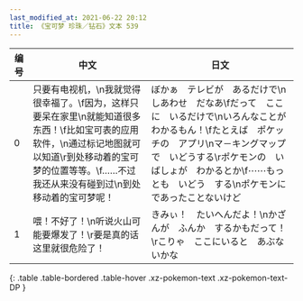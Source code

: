 ```yaml
---
last_modified_at: 2021-06-22 20:12
title: 《宝可梦 珍珠／钻石》文本 539
---
```

| 编号 | 中文 | 日文 |
| ---- | ---- | ---- |
| 0 | 只要有电视机，\n我就觉得很幸福了。\f因为，这样只要呆在家里\n就能知道很多东西！\f比如宝可表的应用软件，\n通过标记地图就可以知道\r到处移动着的宝可梦的位置等等。\f……不过我还从来没有碰到过\n到处移动着的宝可梦呢！ | ぼかぁ　テレビが　あるだけで\nしあわせ　だなあ\fだって　ここに　いるだけで\nいろんなことが　わかるもん！\fたとえば　ポケッチの　アプリ\nマ－キングマップで　いどうする\rポケモンの　いばしょが　わかるとか\f⋯⋯もっとも　いどう　する\nポケモンに　であったことないけど |
| 1 | 喂！不好了！\n听说火山可能要爆发了！\r要是真的话这里就很危险了！ | きみぃ！　たいへんだよ！\nかざんが　ふんか　するかもだって！\rこりゃ　ここにいると　あぶないかな |
{: .table .table-bordered .table-hover .xz-pokemon-text .xz-pokemon-text-DP }